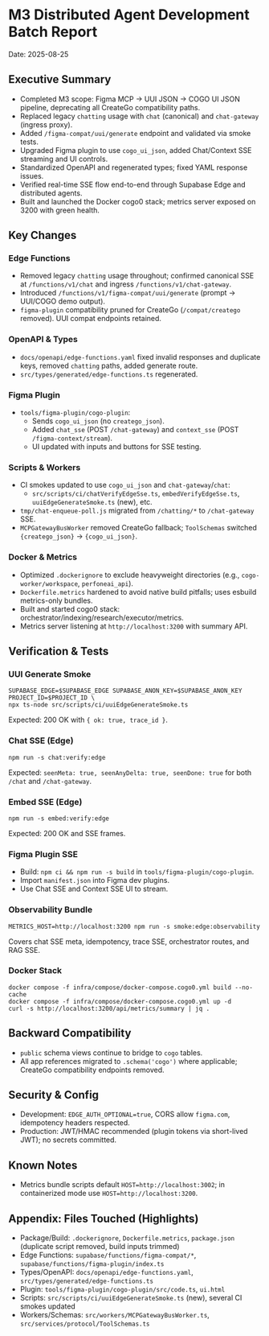 # M3 Distributed Agent Development Batch Report

Date: 2025-08-25

## Executive Summary

- Completed M3 scope: Figma MCP → UUI JSON → COGO UI JSON pipeline, deprecating all CreateGo compatibility paths.
- Replaced legacy `chatting` usage with `chat` (canonical) and `chat-gateway` (ingress proxy).
- Added `/figma-compat/uui/generate` endpoint and validated via smoke tests.
- Upgraded Figma plugin to use `cogo_ui_json`, added Chat/Context SSE streaming and UI controls.
- Standardized OpenAPI and regenerated types; fixed YAML response issues.
- Verified real-time SSE flow end-to-end through Supabase Edge and distributed agents.
- Built and launched the Docker cogo0 stack; metrics server exposed on 3200 with green health.

## Key Changes

### Edge Functions
- Removed legacy `chatting` usage throughout; confirmed canonical SSE at `/functions/v1/chat` and ingress `/functions/v1/chat-gateway`.
- Introduced `/functions/v1/figma-compat/uui/generate` (prompt → UUI/COGO demo output).
- `figma-plugin` compatibility pruned for CreateGo (`/compat/creatego` removed). UUI compat endpoints retained.

### OpenAPI & Types
- `docs/openapi/edge-functions.yaml` fixed invalid responses and duplicate keys, removed `chatting` paths, added generate route.
- `src/types/generated/edge-functions.ts` regenerated.

### Figma Plugin
- `tools/figma-plugin/cogo-plugin`:
  - Sends `cogo_ui_json` (no `creatego_json`).
  - Added `chat_sse` (POST `/chat-gateway`) and `context_sse` (POST `/figma-context/stream`).
  - UI updated with inputs and buttons for SSE testing.

### Scripts & Workers
- CI smokes updated to use `cogo_ui_json` and `chat-gateway`/`chat`:
  - `src/scripts/ci/chatVerifyEdgeSse.ts`, `embedVerifyEdgeSse.ts`, `uuiEdgeGenerateSmoke.ts` (new), etc.
- `tmp/chat-enqueue-poll.js` migrated from `/chatting/*` to `/chat-gateway` SSE.
- `MCPGatewayBusWorker` removed CreateGo fallback; `ToolSchemas` switched `{creatego_json}` → `{cogo_ui_json}`.

### Docker & Metrics
- Optimized `.dockerignore` to exclude heavyweight directories (e.g., `cogo-worker/workspace`, `perfoneai_api`).
- `Dockerfile.metrics` hardened to avoid native build pitfalls; uses esbuild metrics-only bundles.
- Built and started cogo0 stack: orchestrator/indexing/research/executor/metrics.
- Metrics server listening at `http://localhost:3200` with summary API.

## Verification & Tests

### UUI Generate Smoke
```
SUPABASE_EDGE=$SUPABASE_EDGE SUPABASE_ANON_KEY=$SUPABASE_ANON_KEY PROJECT_ID=$PROJECT_ID \
npx ts-node src/scripts/ci/uuiEdgeGenerateSmoke.ts
```
Expected: 200 OK with `{ ok: true, trace_id }`.

### Chat SSE (Edge)
```
npm run -s chat:verify:edge
```
Expected: `seenMeta: true, seenAnyDelta: true, seenDone: true` for both `/chat` and `/chat-gateway`.

### Embed SSE (Edge)
```
npm run -s embed:verify:edge
```
Expected: 200 OK and SSE frames.

### Figma Plugin SSE
- Build: `npm ci && npm run -s build` in `tools/figma-plugin/cogo-plugin`.
- Import `manifest.json` into Figma dev plugins.
- Use Chat SSE and Context SSE UI to stream.

### Observability Bundle
```
METRICS_HOST=http://localhost:3200 npm run -s smoke:edge:observability
```
Covers chat SSE meta, idempotency, trace SSE, orchestrator routes, and RAG SSE.

### Docker Stack
```
docker compose -f infra/compose/docker-compose.cogo0.yml build --no-cache
docker compose -f infra/compose/docker-compose.cogo0.yml up -d
curl -s http://localhost:3200/api/metrics/summary | jq .
```

## Backward Compatibility
- `public` schema views continue to bridge to `cogo` tables.
- All app references migrated to `.schema('cogo')` where applicable; CreateGo compatibility endpoints removed.

## Security & Config
- Development: `EDGE_AUTH_OPTIONAL=true`, CORS allow `figma.com`, idempotency headers respected.
- Production: JWT/HMAC recommended (plugin tokens via short-lived JWT); no secrets committed.

## Known Notes
- Metrics bundle scripts default `HOST=http://localhost:3002`; in containerized mode use `HOST=http://localhost:3200`.

## Appendix: Files Touched (Highlights)
- Package/Build: `.dockerignore`, `Dockerfile.metrics`, `package.json` (duplicate script removed, build inputs trimmed)
- Edge Functions: `supabase/functions/figma-compat/*`, `supabase/functions/figma-plugin/index.ts`
- Types/OpenAPI: `docs/openapi/edge-functions.yaml`, `src/types/generated/edge-functions.ts`
- Plugin: `tools/figma-plugin/cogo-plugin/src/code.ts`, `ui.html`
- Scripts: `src/scripts/ci/uuiEdgeGenerateSmoke.ts` (new), several CI smokes updated
- Workers/Schemas: `src/workers/MCPGatewayBusWorker.ts`, `src/services/protocol/ToolSchemas.ts`


